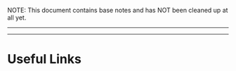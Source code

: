 NOTE: This document contains base notes and has NOT been cleaned up at all yet.

---

---
# Useful Links

